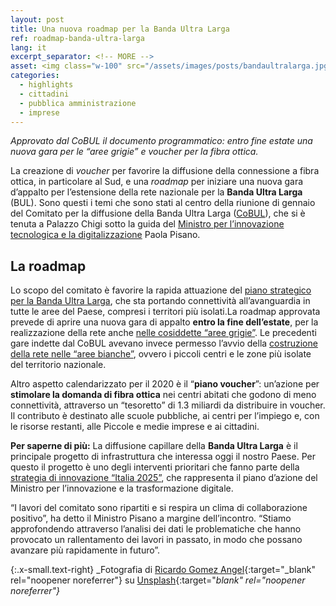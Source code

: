 ```yaml
---
layout: post
title: Una nuova roadmap per la Banda Ultra Larga
ref: roadmap-banda-ultra-larga
lang: it
excerpt_separator: <!-- MORE -->
asset: <img class="w-100" src="/assets/images/posts/bandaultralarga.jpg" alt="Una roadmap per la banda ultra larga"/>
categories:
  - highlights
  - cittadini
  - pubblica amministrazione
  - imprese
---
```


_Approvato dal CoBUL il documento programmatico: entro fine estate una nuova gara per le “aree grigie” e voucher per la fibra ottica._

<!-- MORE -->

La creazione di _voucher_ per favorire la diffusione della connessione a fibra ottica, in particolare al Sud, e una _roadmap_ per iniziare una nuova gara d’appalto per l’estensione della rete nazionale per la **Banda Ultra Larga** (BUL). Sono questi i temi che sono stati al centro della riunione di gennaio del Comitato per la diffusione della Banda Ultra Larga ([CoBUL](http://bandaultralarga.italia.it/piano-bul/governance/)), che si è tenuta a Palazzo Chigi sotto la guida del [Ministro per l’innovazione tecnologica e la digitalizzazione](https://innovazione.gov.it/) Paola Pisano.

## La roadmap

Lo scopo del comitato è favorire la rapida attuazione del [piano strategico per la Banda Ultra Larga](http://bandaultralarga.italia.it/), che sta portando connettività all’avanguardia in tutte le aree del Paese, compresi i territori più isolati.La roadmap approvata prevede di aprire una nuova gara di appalto **entro la fine dell’estate**, per la realizzazione della rete anche [nelle cosiddette “aree grigie”](https://www.infratelitalia.it/archivio-documenti/documenti/-/media/Infratel/Documents/2018/04/banda-ultralarga-aree-grigie-aprile-2018.pdf). Le precedenti gare indette dal CoBUL avevano invece permesso l’avvio della [costruzione della rete nelle “aree bianche”](http://bandaultralarga.italia.it/piano-bul/strategia/), ovvero i piccoli centri e le zone più isolate del territorio nazionale. 

Altro aspetto calendarizzato per il 2020 è il “**piano voucher**”: un’azione per **stimolare la domanda di fibra ottica** nei centri abitati che godono di meno connettività, attraverso un “tesoretto” di 1.3 miliardi da distribuire in voucher. Il contributo è destinato alle scuole pubbliche, ai centri per l’impiego e, con le risorse restanti, alle Piccole e medie imprese e ai cittadini. 

**Per saperne di più:**
La diffusione capillare della **Banda Ultra Larga** è il principale progetto di infrastruttura che interessa oggi il nostro Paese. Per questo il progetto è uno degli interventi prioritari che fanno parte della [strategia di innovazione “Italia 2025”](https://docs.italia.it/italia/mid/piano-nazionale-innovazione-2025-docs/it/stabile/index.html), che rappresenta il piano d’azione del Ministro per l’innovazione e la trasformazione digitale. 
 
“I lavori del comitato sono ripartiti e si respira un clima di collaborazione positivo”, ha detto il Ministro Pisano a margine dell’incontro. “Stiamo approfondendo attraverso l’analisi dei dati le problematiche che hanno provocato un rallentamento dei lavori in passato, in modo che possano avanzare più rapidamente in futuro”.


{:.x-small.text-right}
_Fotografia di [Ricardo Gomez Angel](https://unsplash.com/@ripato?utm_source=unsplash&utm_medium=referral&utm_content=creditCopyText){:target="_blank" rel="noopener noreferrer"} su [Unsplash](https://unsplash.com/s/photos/fiber?utm_source=unsplash&utm_medium=referral&utm_content=creditCopyText){:target="_blank" rel="noopener noreferrer"}_
